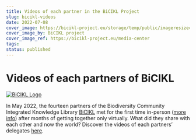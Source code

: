 ```yaml
---
title: Videos of each partner in the BiCIKL Project 
slug: bicikl-videos
date: 2022-07-08
cover_image: https://bicikl-project.eu/storage/temp/public/imageresizecache/26e/913/1f0/26e9131f069e1abfec54a8926b77520c1c4bd3ddf5c31fd0c7867fa52089c53a.jpg
cover_image_by: BiCIKL project
cover_image_ref: https://bicikl-project.eu/media-center
tags: 
status: published
---
```

# Videos of each partners of BiCIKL 
[![BiCIKL Logo](https://static.tdwg.org/sponsors/bicikl_logo_full_mixed_on-black_w600.png)](https://bicikl-project.eu)

In May 2022, the fourteen partners of the Biodiversity Community Integrated Knowledge Library [BiCIKL](https://bicikl-project.eu/) met for the first time in-person ([more info](https://www.tdwg.org/news/2022/bicikl-meeting/)) after months of getting together only virtually. 
What did they share with each other and now the world? Discover the videos of each partners’ delegates [here](https://bicikl-project.eu/news). 



